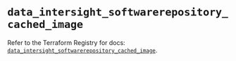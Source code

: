 # `data_intersight_softwarerepository_cached_image`

Refer to the Terraform Registry for docs: [`data_intersight_softwarerepository_cached_image`](https://registry.terraform.io/providers/ciscodevnet/intersight/1.0.71/docs/data-sources/softwarerepository_cached_image).
